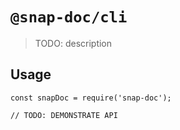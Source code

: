 # `@snap-doc/cli`

> TODO: description

## Usage

```
const snapDoc = require('snap-doc');

// TODO: DEMONSTRATE API
```
